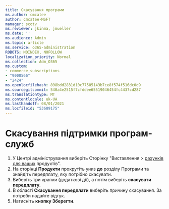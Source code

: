 ```yaml
---
title: Скасування програми
ms.author: cmcatee
author: cmcatee-MSFT
manager: scotv
ms.reviewer: jkinma, jmueller
ms.date: ''
ms.audience: Admin
ms.topic: article
ms.service: o365-administration
ROBOTS: NOINDEX, NOFOLLOW
localization_priority: Normal
ms.collection: Adm_O365
ms.custom:
- commerce_subscriptions
- "9000566"
- "2424"
ms.openlocfilehash: 898bdd2831d10c77585143b7ce8f574f516dc0d9
ms.sourcegitcommit: 540a4e2515f7cfddee65519046454fc4437cd287
ms.translationtype: MT
ms.contentlocale: uk-UA
ms.lasthandoff: 08/01/2021
ms.locfileid: "53689175"
---
```

# <a name="how-to-cancel-software-as-a-service-apps"></a>Скасування підтримки програм-служб

1. У Центрі адміністрування виберіть Сторінку "Виставлення  >  [рахунків для ваших](https://go.microsoft.com/fwlink/p/?linkid=842054) продуктів".
2. На сторінці **Продукти** прокрутіть униз **до** розділу Програми та знайдіть передплату, яку потрібно скасувати. 
3. Виберіть три крапки (додаткові дії), а потім виберіть **скасувати передплату**.
4. В області **Скасування передплати** виберіть причину скасування. За потреби надайте відгук.
5. Натисніть **кнопку Зберегти**.
